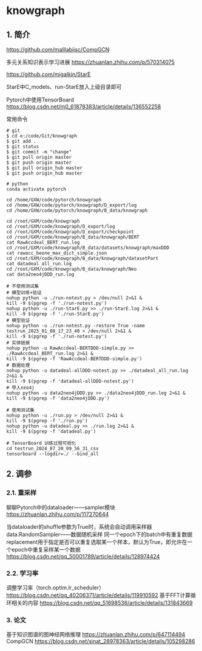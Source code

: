 # knowgraph 


## 1. 简介

https://github.com/malllabiisc/CompGCN

多元关系知识表示学习进展
https://zhuanlan.zhihu.com/p/570314075

https://github.com/migalkin/StarE

StarE中C_models、run-StarE放入上级目录即可

Pytorch中使用TensorBoard
https://blog.csdn.net/m0_61878383/article/details/136552258


常用命令
```
# git
$ cd e:/code/Git/knowgraph
$ git add .
$ git status
$ git commit -m "change"
$ git pull origin master
$ git push origin master
$ git pull origin_hub master
$ git push origin_hub master

# python
conda activate pytorch

cd /home/GXW/code/pytorch/knowgraph
cd /home/GXW/code/pytorch/knowgraph/D_export/log
cd /home/GXW/code/pytorch/knowgraph/B_data/knowgraph

cd /root/GXM/code/knowgraph
cd /root/GXM/code/knowgraph/D_export/log
cd /root/GXM/code/knowgraph/D_export/checkpoint
cd /root/GXM/code/knowgraph/B_data/knowgraph/BERT
cat RawAccdeal_BERT_run.log
cd /root/GXM/code/knowgraph/B_data/datasets/knowgraph/maxDDD
cat rawacc_beone_max_dict_simple.json
cd /root/GXM/code/knowgraph/B_data/knowgraph/datasetPart
cat datadeal_all_run.log
cd /root/GXM/code/knowgraph/B_data/knowgraph/Neo
cat data2neo4jDDD_run.log

# 不使用测试集
# 模型训练+验证
nohup python -u ./run-notest.py > /dev/null 2>&1 &
kill -9 $(pgrep -f './run-notest.py')
nohup python -u ./run-StarE.py >> ./run-StarE.log 2>&1 &
kill -9 $(pgrep -f './run-StarE.py')
# 模型验证
nohup python -u ./run-notest.py -restore True -name testrun_2025_01_08_17_23_40 > /dev/null 2>&1 &
kill -9 $(pgrep -f './run-notest.py')
# 实体链接
nohup python -u RawAccdeal-BERTDDD-simple.py >> ./RawAccdeal_BERT_run.log 2>&1 &
kill -9 $(pgrep -f 'RawAccdeal-BERTDDD-simple.py')
# 数据处理
nohup python -u datadeal-allDDD-notest.py >> ./datadeal_all_run.log 2>&1 &
kill -9 $(pgrep -f 'datadeal-allDDD-notest.py')
# 导入neo4j
nohup python -u data2neo4jDDD.py >> ./data2neo4jDDD_run.log 2>&1 &
kill -9 $(pgrep -f 'data2neo4jDDD.py')

# 使用测试集
nohup python -u ./run.py > /dev/null 2>&1 &
kill -9 $(pgrep -f './run.py')
nohup python -u datadeal.py >> ./run.log 2>&1 &
kill -9 $(pgrep -f 'datadeal.py')

# TensorBoard 训练过程可视化
cd testrun_2024_07_20_09_56_31_csv
tensorboard --logdir=./ --bind_all
```

## 2. 调参

### 2.1. 重采样

聊聊Pytorch中的dataloader——sampler模块
https://zhuanlan.zhihu.com/p/117270644

当dataloader的shuffle参数为True时，系统会自动调用采样器data.RandomSampler——数据随机采样
同一个epoch下的batch中有重复数据
replacement用于指定是否可以重复选取某一个样本，默认为True，即允许在一个epoch中重复采样某一个数据
https://blog.csdn.net/qq_50001789/article/details/128974424

### 2.2. 学习率

调整学习率（torch.optim.lr_scheduler）
https://blog.csdn.net/qq_40206371/article/details/119910592
基于FFT计算循环相关的内容
https://blog.csdn.net/qq_51698536/article/details/131843669


### 3. 论文
基于知识图谱的图神经网络推理
https://zhuanlan.zhihu.com/p/647114494
CompGCN
https://blog.csdn.net/sinat_28978363/article/details/105298286